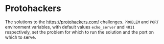 # Protohackers

The solutions to the https://protohackers.com/ challenges. `PROBLEM` and `PORT` environment variables, with default values `echo_server` and `4011` respectively, set the problem for which to run the solution and the port on which to serve.
